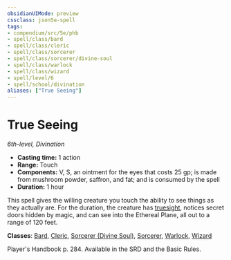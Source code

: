 ```yaml
---
obsidianUIMode: preview
cssclass: json5e-spell
tags:
- compendium/src/5e/phb
- spell/class/bard
- spell/class/cleric
- spell/class/sorcerer
- spell/class/sorcerer/divine-soul
- spell/class/warlock
- spell/class/wizard
- spell/level/6
- spell/school/divination
aliases: ["True Seeing"]
---
```

# True Seeing
*6th-level, Divination*  

- **Casting time:** 1 action
- **Range:** Touch
- **Components:** V, S, an ointment for the eyes that costs 25 gp; is made from mushroom powder, saffron, and fat; and is consumed by the spell
- **Duration:** 1 hour

This spell gives the willing creature you touch the ability to see things as they actually are. For the duration, the creature has [truesight](../../5e-rules/senses.md##truesight), notices secret doors hidden by magic, and can see into the Ethereal Plane, all out to a range of 120 feet.

**Classes**: [Bard](../classes/bard.md#), [Cleric](../classes/cleric.md#), [Sorcerer (Divine Soul)](../classes/sorcerer-divine-soul-xge.md#), [Sorcerer](../classes/sorcerer.md#), [Warlock](../classes/warlock.md#), [Wizard](../classes/wizard.md#)

Player's Handbook p. 284. Available in the SRD and the Basic Rules.
